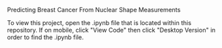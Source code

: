 
Predicting Breast Cancer From Nuclear Shape Measurements


To view this project, open the .ipynb file that is located within this repository.
If on mobile, click "View Code" then click "Desktop Version" in order to find the .ipynb file.
